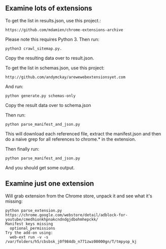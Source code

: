 Examine lots of extensions
--------------------------

To get the list in results.json, use this project.:

    https://github.com/mdamien/chrome-extensions-archive

Please note this requires Python 3. Then run:

    python3 crawl_sitemap.py.

Copy the resulting data over to result.json.

To get the list in schemas.json, use this project:

    http://github.com/andymckay/arewewebextensionsyet.com

And run:

    python generate.py schemas-only

Copy the result data over to schema.json

Then run:

    python parse_manifest_and_json.py

This will download each referenced file, extract the manifest.json and then do a naive grep for all references to chrome.* in the extension.

Then finally run:

    python parse_manifest_and_json.py

And you should get some output.

Examine just one extension
--------------------------

Will grab extension from the Chrome store, unpack it and see what it's missing:

    python parse_extension.py https://chrome.google.com/webstore/detail/adblock-for-youtube/cmedhionkhpnakcndndgjdbohmhepckk/
    Manifest keys missing
      optional_permissions
    Try the add-on using:
      web-ext run -v -s /var/folders/h5/cbsbsk_j0f984db_n771zwz00000gn/T/tmpyop_kj
